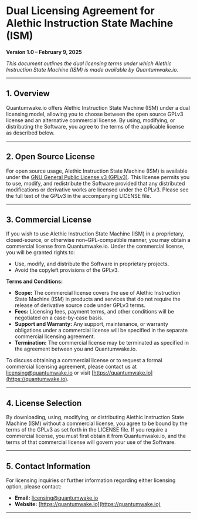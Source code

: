# Dual Licensing Agreement for Alethic Instruction State Machine (ISM)

**Version 1.0 – February 9, 2025**

*This document outlines the dual licensing terms under which Alethic Instruction State Machine (ISM) is made available by Quantumwake.io.*

---

## 1. Overview

Quantumwake.io offers Alethic Instruction State Machine (ISM) under a dual licensing model, allowing you to choose between the open source GPLv3 license and an alternative commercial license. By using, modifying, or distributing the Software, you agree to the terms of the applicable license as described below.

---

## 2. Open Source License

For open source usage, Alethic Instruction State Machine (ISM) is available under the [GNU General Public License v3 (GPLv3)](LICENSE). This license permits you to use, modify, and redistribute the Software provided that any distributed modifications or derivative works are licensed under the GPLv3. Please see the full text of the GPLv3 in the accompanying LICENSE file.

---

## 3. Commercial License

If you wish to use Alethic Instruction State Machine (ISM) in a proprietary, closed-source, or otherwise non–GPL-compatible manner, you may obtain a commercial license from Quantumwake.io. Under the commercial license, you will be granted rights to:
- Use, modify, and distribute the Software in proprietary projects.
- Avoid the copyleft provisions of the GPLv3.

**Terms and Conditions:**

- **Scope:** The commercial license covers the use of Alethic Instruction State Machine (ISM) in products and services that do not require the release of derivative source code under GPLv3 terms.
- **Fees:** Licensing fees, payment terms, and other conditions will be negotiated on a case-by-case basis.
- **Support and Warranty:** Any support, maintenance, or warranty obligations under a commercial license will be specified in the separate commercial licensing agreement.
- **Termination:** The commercial license may be terminated as specified in the agreement between you and Quantumwake.io.

To discuss obtaining a commercial license or to request a formal commercial licensing agreement, please contact us at [licensing@quantumwake.io](mailto:licensing@quantumwake.io) or visit [https://quantumwake.io](https://quantumwake.io).

---

## 4. License Selection

By downloading, using, modifying, or distributing Alethic Instruction State Machine (ISM) without a commercial license, you agree to be bound by the terms of the GPLv3 as set forth in the LICENSE file. If you require a commercial license, you must first obtain it from Quantumwake.io, and the terms of that commercial license will govern your use of the Software.

---

## 5. Contact Information

For licensing inquiries or further information regarding either licensing option, please contact:

- **Email:** [licensing@quantumwake.io](mailto:licensing@quantumwake.io)
- **Website:** [https://quantumwake.io](https://quantumwake.io)

---
